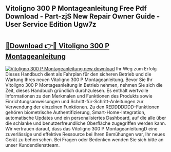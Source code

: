 ## Vitoligno 300 P Montageanleitung Free Pdf Download - Part-zjS New Repair Owner Guide - User Service Edition Ugw7z

# <h2><a href="http://df7pr1.blite.top/?on=Vitoligno+300+P+Montageanleitung">🔗Download 👉🔴 Vitoligno 300 P Montageanleitung</a></h2>

[![Vitoligno 300 P Montageanleitung new download](https://i.imgur.com/lujVjoI.png)](http://df7pr1.blite.top/?on=Vitoligno+300+P+Montageanleitung)
Ihr Weg zum Erfolg Dieses Handbuch dient als Fahrplan für den sicheren Betrieb und die Wartung Ihres neuen Vitoligno 300 P Montageanleitung. Bevor Sie Ihr Vitoligno 300 P Montageanleitung in Betrieb nehmen, nehmen Sie sich die Zeit, dieses Handbuch gründlich durchzulesen. Es enthält wertvolle Informationen zu den Merkmalen und Funktionen des Produkts sowie Einrichtungsanweisungen und Schritt-für-Schritt-Anleitungen zur Verwendung der einzelnen Funktionen. Zu den REDDDDDDD-Funktionen gehören biometrische Authentifizierung, Smart-Home-Integration, automatische Updates und ein personalisiertes Dashboard, auf die alle über die schlanke und benutzerfreundliche Oberfläche zugegriffen werden kann. Wir vertrauen darauf, dass das Vitoligno 300 P MontageanleitungD eine zuverlässige und effektive Ressource bei Ihren Bemühungen war, Ihr neues Gerät zu beherrschen. Bei Fragen oder Bedenken wenden Sie sich bitte an unser Kundendienstteam.
